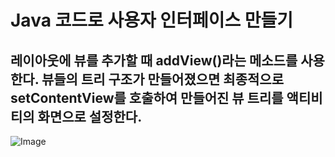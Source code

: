# Java 코드로 사용자 인터페이스 만들기

## 레이아웃에 뷰를 추가할 때 addView()라는 메소드를 사용한다. 뷰들의 트리 구조가 만들어졌으면 최종적으로 setContentView를 호출하여 만들어진 뷰 트리를 액티비티의 화면으로 설정한다.

![Image](https://github.com/user-attachments/assets/fb3f71dd-f440-44ae-829f-3366f96d2361)

